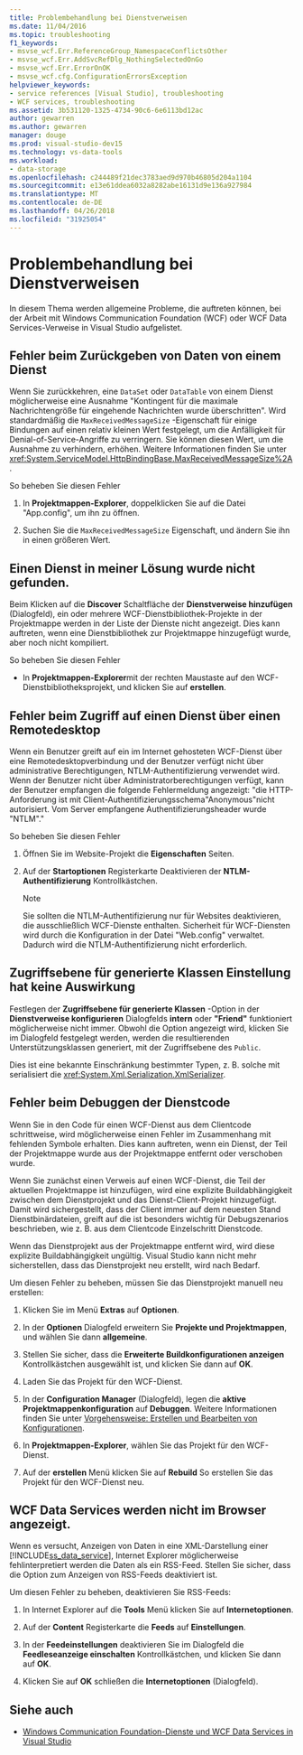 ```yaml
---
title: Problembehandlung bei Dienstverweisen
ms.date: 11/04/2016
ms.topic: troubleshooting
f1_keywords:
- msvse_wcf.Err.ReferenceGroup_NamespaceConflictsOther
- msvse_wcf.Err.AddSvcRefDlg_NothingSelectedOnGo
- msvse_wcf.Err.ErrorOnOK
- msvse_wcf.cfg.ConfigurationErrorsException
helpviewer_keywords:
- service references [Visual Studio], troubleshooting
- WCF services, troubleshooting
ms.assetid: 3b531120-1325-4734-90c6-6e6113bd12ac
author: gewarren
ms.author: gewarren
manager: douge
ms.prod: visual-studio-dev15
ms.technology: vs-data-tools
ms.workload:
- data-storage
ms.openlocfilehash: c244489f21dec3783aed9d970b46805d204a1104
ms.sourcegitcommit: e13e61ddea6032a8282abe16131d9e136a927984
ms.translationtype: MT
ms.contentlocale: de-DE
ms.lasthandoff: 04/26/2018
ms.locfileid: "31925054"
---
```

# <a name="troubleshoot-service-references"></a>Problembehandlung bei Dienstverweisen

In diesem Thema werden allgemeine Probleme, die auftreten können, bei der Arbeit mit Windows Communication Foundation (WCF) oder WCF Data Services-Verweise in Visual Studio aufgelistet.

## <a name="error-returning-data-from-a-service"></a>Fehler beim Zurückgeben von Daten von einem Dienst

Wenn Sie zurückkehren, eine `DataSet` oder `DataTable` von einem Dienst möglicherweise eine Ausnahme "Kontingent für die maximale Nachrichtengröße für eingehende Nachrichten wurde überschritten". Wird standardmäßig die `MaxReceivedMessageSize` -Eigenschaft für einige Bindungen auf einen relativ kleinen Wert festgelegt, um die Anfälligkeit für Denial-of-Service-Angriffe zu verringern. Sie können diesen Wert, um die Ausnahme zu verhindern, erhöhen. Weitere Informationen finden Sie unter <xref:System.ServiceModel.HttpBindingBase.MaxReceivedMessageSize%2A>.

So beheben Sie diesen Fehler

1.  In **Projektmappen-Explorer**, doppelklicken Sie auf die Datei "App.config", um ihn zu öffnen.

2.  Suchen Sie die `MaxReceivedMessageSize` Eigenschaft, und ändern Sie ihn in einen größeren Wert.

## <a name="cannot-find-a-service-in-my-solution"></a>Einen Dienst in meiner Lösung wurde nicht gefunden.

Beim Klicken auf die **Discover** Schaltfläche der **Dienstverweise hinzufügen** (Dialogfeld), ein oder mehrere WCF-Dienstbibliothek-Projekte in der Projektmappe werden in der Liste der Dienste nicht angezeigt. Dies kann auftreten, wenn eine Dienstbibliothek zur Projektmappe hinzugefügt wurde, aber noch nicht kompiliert.

So beheben Sie diesen Fehler

-   In **Projektmappen-Explorer**mit der rechten Maustaste auf den WCF-Dienstbibliotheksprojekt, und klicken Sie auf **erstellen**.

## <a name="error-accessing-a-service-over-a-remote-desktop"></a>Fehler beim Zugriff auf einen Dienst über einen Remotedesktop

Wenn ein Benutzer greift auf ein im Internet gehosteten WCF-Dienst über eine Remotedesktopverbindung und der Benutzer verfügt nicht über administrative Berechtigungen, NTLM-Authentifizierung verwendet wird. Wenn der Benutzer nicht über Administratorberechtigungen verfügt, kann der Benutzer empfangen die folgende Fehlermeldung angezeigt: "die HTTP-Anforderung ist mit Client-Authentifizierungsschema"Anonymous"nicht autorisiert. Vom Server empfangene Authentifizierungsheader wurde "NTLM"."

So beheben Sie diesen Fehler

1.  Öffnen Sie im Website-Projekt die **Eigenschaften** Seiten.

2.  Auf der **Startoptionen** Registerkarte Deaktivieren der **NTLM-Authentifizierung** Kontrollkästchen.

    > [!NOTE]
    > Sie sollten die NTLM-Authentifizierung nur für Websites deaktivieren, die ausschließlich WCF-Dienste enthalten. Sicherheit für WCF-Diensten wird durch die Konfiguration in der Datei "Web.config" verwaltet. Dadurch wird die NTLM-Authentifizierung nicht erforderlich.

## <a name="access-level-for-generated-classes-setting-has-no-effect"></a>Zugriffsebene für generierte Klassen Einstellung hat keine Auswirkung

Festlegen der **Zugriffsebene für generierte Klassen** -Option in der **Dienstverweise konfigurieren** Dialogfelds **intern** oder **"Friend"** funktioniert möglicherweise nicht immer. Obwohl die Option angezeigt wird, klicken Sie im Dialogfeld festgelegt werden, werden die resultierenden Unterstützungsklassen generiert, mit der Zugriffsebene des `Public`.

Dies ist eine bekannte Einschränkung bestimmter Typen, z. B. solche mit serialisiert die <xref:System.Xml.Serialization.XmlSerializer>.

## <a name="error-debugging-service-code"></a>Fehler beim Debuggen der Dienstcode

Wenn Sie in den Code für einen WCF-Dienst aus dem Clientcode schrittweise, wird möglicherweise einen Fehler im Zusammenhang mit fehlenden Symbole erhalten. Dies kann auftreten, wenn ein Dienst, der Teil der Projektmappe wurde aus der Projektmappe entfernt oder verschoben wurde.

Wenn Sie zunächst einen Verweis auf einen WCF-Dienst, die Teil der aktuellen Projektmappe ist hinzufügen, wird eine explizite Buildabhängigkeit zwischen dem Dienstprojekt und das Dienst-Client-Projekt hinzugefügt. Damit wird sichergestellt, dass der Client immer auf dem neuesten Stand Dienstbinärdateien, greift auf die ist besonders wichtig für Debugszenarios beschrieben, wie z. B. aus dem Clientcode Einzelschritt Dienstcode.

Wenn das Dienstprojekt aus der Projektmappe entfernt wird, wird diese explizite Buildabhängigkeit ungültig. Visual Studio kann nicht mehr sicherstellen, dass das Dienstprojekt neu erstellt, wird nach Bedarf.

Um diesen Fehler zu beheben, müssen Sie das Dienstprojekt manuell neu erstellen:

1.  Klicken Sie im Menü **Extras** auf **Optionen**.

2.  In der **Optionen** Dialogfeld erweitern Sie **Projekte und Projektmappen**, und wählen Sie dann **allgemeine**.

3.  Stellen Sie sicher, dass die **Erweiterte Buildkonfigurationen anzeigen** Kontrollkästchen ausgewählt ist, und klicken Sie dann auf **OK**.

4.  Laden Sie das Projekt für den WCF-Dienst.

5.  In der **Configuration Manager** (Dialogfeld), legen die **aktive Projektmappenkonfiguration** auf **Debuggen**. Weitere Informationen finden Sie unter [Vorgehensweise: Erstellen und Bearbeiten von Konfigurationen](../ide/how-to-create-and-edit-configurations.md).

6.  In **Projektmappen-Explorer**, wählen Sie das Projekt für den WCF-Dienst.

7.  Auf der **erstellen** Menü klicken Sie auf **Rebuild** So erstellen Sie das Projekt für den WCF-Dienst neu.

## <a name="wcf-data-services-do-not-display-in-the-browser"></a>WCF Data Services werden nicht im Browser angezeigt.

Wenn es versucht, Anzeigen von Daten in eine XML-Darstellung einer [!INCLUDE[ss_data_service](../data-tools/includes/ss_data_service_md.md)], Internet Explorer möglicherweise fehlinterpretiert werden die Daten als ein RSS-Feed. Stellen Sie sicher, dass die Option zum Anzeigen von RSS-Feeds deaktiviert ist.

Um diesen Fehler zu beheben, deaktivieren Sie RSS-Feeds:

1.  In Internet Explorer auf die **Tools** Menü klicken Sie auf **Internetoptionen**.

2.  Auf der **Content** Registerkarte die **Feeds** auf **Einstellungen**.

3.  In der **Feedeinstellungen** deaktivieren Sie im Dialogfeld die **Feedleseanzeige einschalten** Kontrollkästchen, und klicken Sie dann auf **OK**.

4.  Klicken Sie auf **OK** schließen die **Internetoptionen** (Dialogfeld).

## <a name="see-also"></a>Siehe auch

- [Windows Communication Foundation-Dienste und WCF Data Services in Visual Studio](../data-tools/windows-communication-foundation-services-and-wcf-data-services-in-visual-studio.md)